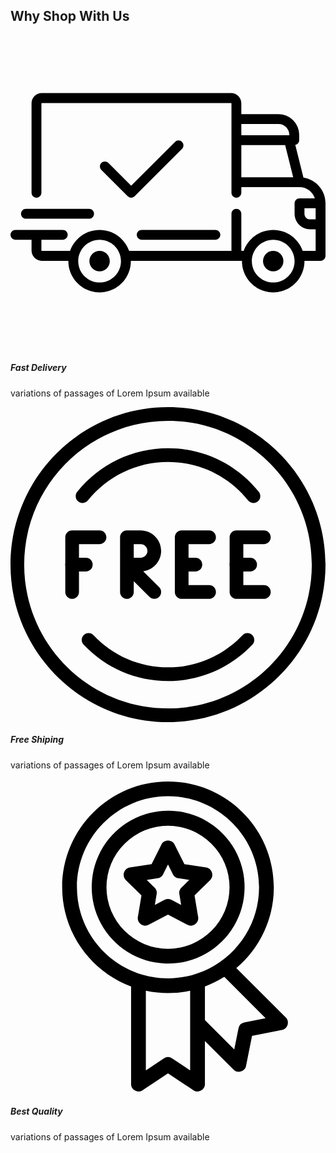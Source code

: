 
<!--FOr later use if needed-->
<section class="why_section layout_padding">
      <div class="container">
         <div class="heading_container heading_center">
            <h2>
               Why Shop With Us
            </h2> 
         </div>
         <div class="row">
            <div class="col-md-4">
               <div class="box ">
                  <div class="img-box">
                     <svg version="1.1" id="Layer_1" xmlns="http://www.w3.org/2000/svg"
                        xmlns:xlink="http://www.w3.org/1999/xlink" x="0px" y="0px" viewBox="0 0 512 512"
                        style="enable-background:new 0 0 512 512;" xml:space="preserve">
                        <g>
                           <g>
                              <path d="M476.158,231.363l-13.259-53.035c3.625-0.77,6.345-3.986,6.345-7.839v-8.551c0-18.566-15.105-33.67-33.67-33.67h-60.392
                                    V110.63c0-9.136-7.432-16.568-16.568-16.568H50.772c-9.136,0-16.568,7.432-16.568,16.568V256c0,4.427,3.589,8.017,8.017,8.017
                                    c4.427,0,8.017-3.589,8.017-8.017V110.63c0-0.295,0.239-0.534,0.534-0.534h307.841c0.295,0,0.534,0.239,0.534,0.534v145.372
                                    c0,4.427,3.589,8.017,8.017,8.017c4.427,0,8.017-3.589,8.017-8.017v-9.088h94.569c0.008,0,0.014,0.002,0.021,0.002
                                    c0.008,0,0.015-0.001,0.022-0.001c11.637,0.008,21.518,7.646,24.912,18.171h-24.928c-4.427,0-8.017,3.589-8.017,8.017v17.102
                                    c0,13.851,11.268,25.119,25.119,25.119h9.086v35.273h-20.962c-6.886-19.883-25.787-34.205-47.982-34.205
                                    s-41.097,14.322-47.982,34.205h-3.86v-60.393c0-4.427-3.589-8.017-8.017-8.017c-4.427,0-8.017,3.589-8.017,8.017v60.391H192.817
                                    c-6.886-19.883-25.787-34.205-47.982-34.205s-41.097,14.322-47.982,34.205H50.772c-0.295,0-0.534-0.239-0.534-0.534v-17.637
                                    h34.739c4.427,0,8.017-3.589,8.017-8.017s-3.589-8.017-8.017-8.017H8.017c-4.427,0-8.017,3.589-8.017,8.017
                                    s3.589,8.017,8.017,8.017h26.188v17.637c0,9.136,7.432,16.568,16.568,16.568h43.304c-0.002,0.178-0.014,0.355-0.014,0.534
                                    c0,27.996,22.777,50.772,50.772,50.772s50.772-22.776,50.772-50.772c0-0.18-0.012-0.356-0.014-0.534h180.67
                                    c-0.002,0.178-0.014,0.355-0.014,0.534c0,27.996,22.777,50.772,50.772,50.772c27.995,0,50.772-22.776,50.772-50.772
                                    c0-0.18-0.012-0.356-0.014-0.534h26.203c4.427,0,8.017-3.589,8.017-8.017v-85.511C512,251.989,496.423,234.448,476.158,231.363z
                                    M375.182,144.301h60.392c9.725,0,17.637,7.912,17.637,17.637v0.534h-78.029V144.301z M375.182,230.881v-52.376h71.235
                                    l13.094,52.376H375.182z M144.835,401.904c-19.155,0-34.739-15.583-34.739-34.739s15.584-34.739,34.739-34.739
                                    c19.155,0,34.739,15.583,34.739,34.739S163.99,401.904,144.835,401.904z M427.023,401.904c-19.155,0-34.739-15.583-34.739-34.739
                                    s15.584-34.739,34.739-34.739c19.155,0,34.739,15.583,34.739,34.739S446.178,401.904,427.023,401.904z M495.967,299.29h-9.086
                                    c-5.01,0-9.086-4.076-9.086-9.086v-9.086h18.171V299.29z" />
                           </g>
                        </g>
                        <g>
                           <g>
                              <path
                                 d="M144.835,350.597c-9.136,0-16.568,7.432-16.568,16.568c0,9.136,7.432,16.568,16.568,16.568
                                    c9.136,0,16.568-7.432,16.568-16.568C161.403,358.029,153.971,350.597,144.835,350.597z" />
                           </g>
                        </g>
                        <g>
                           <g>
                              <path
                                 d="M427.023,350.597c-9.136,0-16.568,7.432-16.568,16.568c0,9.136,7.432,16.568,16.568,16.568
                                    c9.136,0,16.568-7.432,16.568-16.568C443.591,358.029,436.159,350.597,427.023,350.597z" />
                           </g>
                        </g>
                        <g>
                           <g>
                              <path d="M332.96,316.393H213.244c-4.427,0-8.017,3.589-8.017,8.017s3.589,8.017,8.017,8.017H332.96
                                    c4.427,0,8.017-3.589,8.017-8.017S337.388,316.393,332.96,316.393z" />
                           </g>
                        </g>
                        <g>
                           <g>
                              <path d="M127.733,282.188H25.119c-4.427,0-8.017,3.589-8.017,8.017s3.589,8.017,8.017,8.017h102.614
                                    c4.427,0,8.017-3.589,8.017-8.017S132.16,282.188,127.733,282.188z" />
                           </g>
                        </g>
                        <g>
                           <g>
                              <path d="M278.771,173.37c-3.13-3.13-8.207-3.13-11.337,0.001l-71.292,71.291l-37.087-37.087c-3.131-3.131-8.207-3.131-11.337,0
                                    c-3.131,3.131-3.131,8.206,0,11.337l42.756,42.756c1.565,1.566,3.617,2.348,5.668,2.348s4.104-0.782,5.668-2.348l76.96-76.96
                                    C281.901,181.576,281.901,176.501,278.771,173.37z" />
                           </g>
                        </g>
                        <g>
                        </g>
                        <g>
                        </g>
                        <g>
                        </g>
                        <g>
                        </g>
                        <g>
                        </g>
                        <g>
                        </g>
                        <g>
                        </g>
                        <g>
                        </g>
                        <g>
                        </g>
                        <g>
                        </g>
                        <g>
                        </g>
                        <g>
                        </g>
                        <g>
                        </g>
                        <g>
                        </g>
                        <g>
                        </g>
                     </svg>
                  </div>
                  <div class="detail-box">
                     <h5>
                        Fast Delivery
                     </h5>
                     <p>
                        variations of passages of Lorem Ipsum available
                     </p>
                  </div>
               </div>
            </div>
            <div class="col-md-4">
               <div class="box ">
                  <div class="img-box">
                     <svg version="1.1" id="Capa_1" xmlns="http://www.w3.org/2000/svg"
                        xmlns:xlink="http://www.w3.org/1999/xlink" x="0px" y="0px" viewBox="0 0 490.667 490.667"
                        style="enable-background:new 0 0 490.667 490.667;" xml:space="preserve">
                        <g>
                           <g>
                              <path d="M138.667,192H96c-5.888,0-10.667,4.779-10.667,10.667V288c0,5.888,4.779,10.667,10.667,10.667s10.667-4.779,10.667-10.667
                                    v-74.667h32c5.888,0,10.667-4.779,10.667-10.667S144.555,192,138.667,192z" />
                           </g>
                        </g>
                        <g>
                           <g>
                              <path d="M117.333,234.667H96c-5.888,0-10.667,4.779-10.667,10.667S90.112,256,96,256h21.333c5.888,0,10.667-4.779,10.667-10.667
                                    S123.221,234.667,117.333,234.667z" />
                           </g>
                        </g>
                        <g>
                           <g>
                              <path d="M245.333,0C110.059,0,0,110.059,0,245.333s110.059,245.333,245.333,245.333s245.333-110.059,245.333-245.333
                                    S380.608,0,245.333,0z M245.333,469.333c-123.52,0-224-100.48-224-224s100.48-224,224-224s224,100.48,224,224
                                    S368.853,469.333,245.333,469.333z" />
                           </g>
                        </g>
                        <g>
                           <g>
                              <path d="M386.752,131.989C352.085,88.789,300.544,64,245.333,64s-106.752,24.789-141.419,67.989
                                    c-3.691,4.587-2.965,11.307,1.643,14.997c4.587,3.691,11.307,2.965,14.976-1.643c30.613-38.144,76.096-60.011,124.8-60.011
                                    s94.187,21.867,124.779,60.011c2.112,2.624,5.205,3.989,8.32,3.989c2.368,0,4.715-0.768,6.677-2.347
                                    C389.717,143.296,390.443,136.576,386.752,131.989z" />
                           </g>
                        </g>
                        <g>
                           <g>
                              <path
                                 d="M376.405,354.923c-4.224-4.032-11.008-3.861-15.061,0.405c-30.613,32.235-71.808,50.005-116.011,50.005
                                    s-85.397-17.771-115.989-50.005c-4.032-4.309-10.816-4.437-15.061-0.405c-4.309,4.053-4.459,10.816-0.405,15.083
                                    c34.667,36.544,81.344,56.661,131.456,56.661s96.789-20.117,131.477-56.661C380.864,365.739,380.693,358.976,376.405,354.923z" />
                           </g>
                        </g>
                        <g>
                           <g>
                              <path d="M206.805,255.723c15.701-2.027,27.861-15.488,27.861-31.723c0-17.643-14.357-32-32-32h-21.333
                                    c-5.888,0-10.667,4.779-10.667,10.667v42.581c0,0.043,0,0.107,0,0.149V288c0,5.888,4.779,10.667,10.667,10.667
                                    S192,293.888,192,288v-16.917l24.448,24.469c2.091,2.069,4.821,3.115,7.552,3.115c2.731,0,5.461-1.045,7.531-3.136
                                    c4.16-4.16,4.16-10.923,0-15.083L206.805,255.723z M192,234.667v-21.333h10.667c5.867,0,10.667,4.779,10.667,10.667
                                    s-4.8,10.667-10.667,10.667H192z" />
                           </g>
                        </g>
                        <g>
                           <g>
                              <path d="M309.333,277.333h-32v-64h32c5.888,0,10.667-4.779,10.667-10.667S315.221,192,309.333,192h-42.667
                                    c-5.888,0-10.667,4.779-10.667,10.667V288c0,5.888,4.779,10.667,10.667,10.667h42.667c5.888,0,10.667-4.779,10.667-10.667
                                    S315.221,277.333,309.333,277.333z" />
                           </g>
                        </g>
                        <g>
                           <g>
                              <path d="M288,234.667h-21.333c-5.888,0-10.667,4.779-10.667,10.667S260.779,256,266.667,256H288
                                    c5.888,0,10.667-4.779,10.667-10.667S293.888,234.667,288,234.667z" />
                           </g>
                        </g>
                        <g>
                           <g>
                              <path d="M394.667,277.333h-32v-64h32c5.888,0,10.667-4.779,10.667-10.667S400.555,192,394.667,192H352
                                    c-5.888,0-10.667,4.779-10.667,10.667V288c0,5.888,4.779,10.667,10.667,10.667h42.667c5.888,0,10.667-4.779,10.667-10.667
                                    S400.555,277.333,394.667,277.333z" />
                           </g>
                        </g>
                        <g>
                           <g>
                              <path d="M373.333,234.667H352c-5.888,0-10.667,4.779-10.667,10.667S346.112,256,352,256h21.333
                                    c5.888,0,10.667-4.779,10.667-10.667S379.221,234.667,373.333,234.667z" />
                           </g>
                        </g>
                        <g>
                        </g>
                        <g>
                        </g>
                        <g>
                        </g>
                        <g>
                        </g>
                        <g>
                        </g>
                        <g>
                        </g>
                        <g>
                        </g>
                        <g>
                        </g>
                        <g>
                        </g>
                        <g>
                        </g>
                        <g>
                        </g>
                        <g>
                        </g>
                        <g>
                        </g>
                        <g>
                        </g>
                        <g>
                        </g>
                     </svg>
                  </div>
                  <div class="detail-box">
                     <h5>
                        Free Shiping
                     </h5>
                     <p>
                        variations of passages of Lorem Ipsum available
                     </p>
                  </div>
               </div>
            </div>
            <div class="col-md-4">
               <div class="box ">
                  <div class="img-box">
                     <svg id="_30_Premium" height="512" viewBox="0 0 512 512" width="512"
                        xmlns="http://www.w3.org/2000/svg" data-name="30_Premium">
                        <g id="filled">
                           <path
                              d="m252.92 300h3.08a124.245 124.245 0 1 0 -4.49-.09c.075.009.15.023.226.03.394.039.789.06 1.184.06zm-96.92-124a100 100 0 1 1 100 100 100.113 100.113 0 0 1 -100-100z" />
                           <path
                              d="m447.445 387.635-80.4-80.4a171.682 171.682 0 0 0 60.955-131.235c0-94.841-77.159-172-172-172s-172 77.159-172 172c0 73.747 46.657 136.794 112 161.2v158.8c-.3 9.289 11.094 15.384 18.656 9.984l41.344-27.562 41.344 27.562c7.574 5.4 18.949-.7 18.656-9.984v-70.109l46.6 46.594c6.395 6.789 18.712 3.025 20.253-6.132l9.74-48.724 48.725-9.742c9.163-1.531 12.904-13.893 6.127-20.252zm-339.445-211.635c0-81.607 66.393-148 148-148s148 66.393 148 148-66.393 148-148 148-148-66.393-148-148zm154.656 278.016a12 12 0 0 0 -13.312 0l-29.344 19.562v-129.378a172.338 172.338 0 0 0 72 0v129.38zm117.381-58.353a12 12 0 0 0 -9.415 9.415l-6.913 34.58-47.709-47.709v-54.749a171.469 171.469 0 0 0 31.467-15.6l67.151 67.152z" />
                           <path
                              d="m287.62 236.985c8.349 4.694 19.251-3.212 17.367-12.618l-5.841-35.145 25.384-25c7.049-6.5 2.89-19.3-6.634-20.415l-35.23-5.306-15.933-31.867c-4.009-8.713-17.457-8.711-21.466 0l-15.933 31.866-35.23 5.306c-9.526 1.119-13.681 13.911-6.634 20.415l25.384 25-5.841 35.145c-1.879 9.406 9 17.31 17.367 12.618l31.62-16.414zm-53-32.359 2.928-17.615a12 12 0 0 0 -3.417-10.516l-12.721-12.531 17.658-2.66a12 12 0 0 0 8.947-6.5l7.985-15.971 7.985 15.972a12 12 0 0 0 8.947 6.5l17.658 2.66-12.723 12.535a12 12 0 0 0 -3.417 10.516l2.928 17.615-15.849-8.231a12 12 0 0 0 -11.058 0z" />
                        </g>
                     </svg>
                  </div>
                  <div class="detail-box">
                     <h5>
                        Best Quality
                     </h5>
                     <p>
                        variations of passages of Lorem Ipsum available
                     </p>
                  </div>
               </div>
            </div>
         </div>
      </div>
   </section>